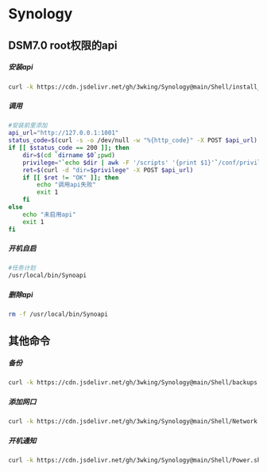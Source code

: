 # Synology
## DSM7.0 root权限的api
##### 安装api
```sh
curl -k https://cdn.jsdelivr.net/gh/3wking/Synology@main/Shell/install_api.sh | bash
```
##### 调用
```sh
#安装前里添加
api_url="http://127.0.0.1:1001"
status_code=$(curl -s -o /dev/null -w "%{http_code}" -X POST $api_url)
if [[ $status_code == 200 ]]; then
	dir=$(cd `dirname $0`;pwd)
	privilege="`echo $dir | awk -F '/scripts' '{print $1}'`/conf/privilege"
	ret=$(curl -d "dir=$privilege" -X POST $api_url)
	if [[ $ret != "OK" ]]; then
		echo "调用api失败"
		exit 1
	fi
else
	echo "未启用api"
	exit 1
fi
```
##### 开机自启
```sh
#任务计划
/usr/local/bin/Synoapi
```
##### 删除api
```sh
rm -f /usr/local/bin/Synoapi
```
## 其他命令
##### 备份
```sh
curl -k https://cdn.jsdelivr.net/gh/3wking/Synology@main/Shell/backups.sh | bash
```
##### 添加网口
```sh
curl -k https://cdn.jsdelivr.net/gh/3wking/Synology@main/Shell/Network.sh | bash
```
##### 开机通知
```sh
curl -k https://cdn.jsdelivr.net/gh/3wking/Synology@main/Shell/Power.sh | bash
```